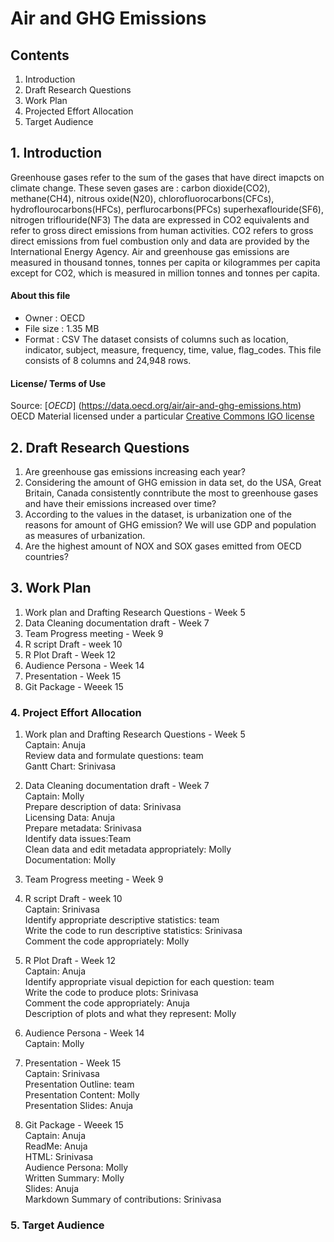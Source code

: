 # Air and GHG Emissions

## Contents

1. Introduction
2. Draft Research Questions
3. Work Plan
4. Projected Effort Allocation
5. Target Audience



## 1. Introduction
     
   Greenhouse gases refer to the sum of the gases that have direct imapcts on climate change. These seven gases are :
   carbon dioxide(CO2), methane(CH4), nitrous oxide(N20), chlorofluorocarbons(CFCs), hydroflourocarbons(HFCs), perflurocarbons(PFCs)
   superhexaflouride(SF6), nitrogen triflouride(NF3)
   The data are expressed in CO2 equivalents and refer to gross direct emissions from human activities. CO2 refers to gross direct 
   emissions from fuel combustion only and data are provided by the International Energy Agency.
   Air and greenhouse gas emissions are measured in thousand tonnes, tonnes per capita or kilogrammes per capita except for 
   CO2, which is measured in million tonnes and tonnes per capita.
   
#### About this file
   * Owner : OECD
   * File size : 1.35 MB
   * Format : CSV
   The dataset consists of columns such as location, indicator, subject, measure, frequency, time, value, flag_codes. This file consists      of 8 columns and 24,948 rows.
   
#### License/ Terms of Use
   Source: [*OECD*] (https://data.oecd.org/air/air-and-ghg-emissions.htm)
   OECD Material licensed under a particular [Creative Commons IGO license](http://www.oecd.org/termsandconditions/)


## 2. Draft Research Questions
  1. Are greenhouse gas emissions increasing each year?
  2. Considering the amount of GHG emission in data set, do the USA, Great Britain, Canada consistently conntribute the most to greenhouse gases and have their emissions increased over time?
  3. According to the values in the dataset, is urbanization one of the reasons for amount of GHG emission? We will use GDP and population as measures of urbanization.
  4. Are the highest amount of NOX and SOX gases emitted from OECD countries?

## 3. Work Plan

1. Work plan and Drafting Research Questions - Week 5 
2. Data Cleaning documentation draft - Week 7
3. Team Progress meeting - Week 9
4. R script Draft - week 10
5. R Plot Draft - Week 12
6. Audience Persona - Week 14
7. Presentation - Week 15
8. Git Package - Weeek 15

### 4. Project Effort Allocation

1. Work plan and Drafting Research Questions - Week 5   
  Captain: Anuja  
  Review data and formulate questions: team  
  Gantt Chart: Srinivasa   
  
2. Data Cleaning documentation draft - Week 7  
  Captain: Molly  
  Prepare description of data: Srinivasa  
  Licensing Data: Anuja  
  Prepare metadata: Srinivasa  
  Identify data issues:Team   
  Clean data and edit metadata appropriately: Molly  
  Documentation: Molly  
  
3. Team Progress meeting - Week 9  

4. R script Draft - week 10  
  Captain: Srinivasa  
  Identify appropriate descriptive statistics: team  
  Write the code to run descriptive statistics: Srinivasa  
  Comment the code appropriately: Molly  
  
5. R Plot Draft - Week 12  
  Captain: Anuja  
  Identify appropriate visual depiction for each question: team  
  Write the code to produce plots: Srinivasa  
  Comment the code appropriately: Anuja  
  Description of plots and what they represent: Molly  

6. Audience Persona - Week 14  
  Captain: Molly  
  
7. Presentation - Week 15    
  Captain: Srinivasa  
  Presentation Outline: team  
  Presentation Content: Molly  
  Presentation Slides: Anuja  
  
8. Git Package - Weeek 15        
   Captain: Anuja     
   ReadMe: Anuja  
   HTML: Srinivasa  
   Audience Persona: Molly  
   Written Summary: Molly  
   Slides: Anuja  
   Markdown Summary of contributions: Srinivasa  

### 5. Target Audience  


